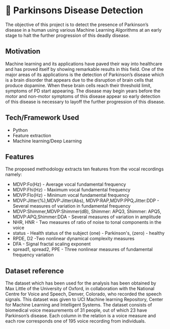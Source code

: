 # :brain: Parkinsons Disease Detection
The objective of this project is to detect the presence of Parkinson’s disease in a human using various Machine Learning Algorithms at an early stage to halt the further progression of this deadly disease.

## Motivation
Machine learning and its applications have paved their way into healthcare and has proved itself by showing remarkable results in this field. One of the major areas of its applications is the detection of Parkinson’s disease which is a brain disorder that appears due to the disruption of brain cells that produce dopamine. When these brain cells reach their threshold limit, symptoms of PD start appearing. The disease may begin years before the motor and non-motor symptoms of this disease appear so early detection of this disease is necessary to layoff the further progression of this disease. 

## Tech/Framework Used
- Python
- Feature extraction
- Machine learning/Deep Learning

## Features
The proposed methodology extracts ten features from the vocal recordings namely:

- MDVP:Fo(Hz) 	- Average vocal fundamental frequency
- MDVP:Fhi(Hz)	- Maximum vocal fundamental frequency
- MDVP:Flo(Hz)	- Minimum vocal fundamental frequency
- MDVP:Jitter(%),MDVP:Jitter(Abs), MDVP:RAP,MDVP:PPQ,Jitter:DDP	- Several measures of variation in fundamental frequency
- MDVP:Shimmer,MDVP:Shimmer(dB), Shimmer: APQ3, Shimmer: APQ5, MDVP:APQ,Shimmer:DDA	- Several measures of variation in amplitude
- NHR, HNR	    - Two measures of ratio of noise to tonal components in the voice
- status        - Health status of the subject (one) - Parkinson's, (zero) - healthy
- RPDE, D2	    -Two nonlinear dynamical complexity measures
- DFA	          - Signal fractal scaling exponent
- spread1, spread2, PPE	 - Three nonlinear measures of fundamental frequency variation

## Dataset reference
The dataset which has been used for the analysis has been obtained by Max Little of the University of Oxford, in collaboration with the National Centre for Voice and Speech, Denver, Colorado, who recorded the speech signals. This dataset was given to UCI Machine learning Repository, Center for Machine Learning and Intelligent Systems. The dataset consists of biomedical voice measurements of 31 people, out of which 23 have Parkinson’s disease. Each column in the relation is a voice measure and each row corresponds one of 195 voice recording from individuals.
